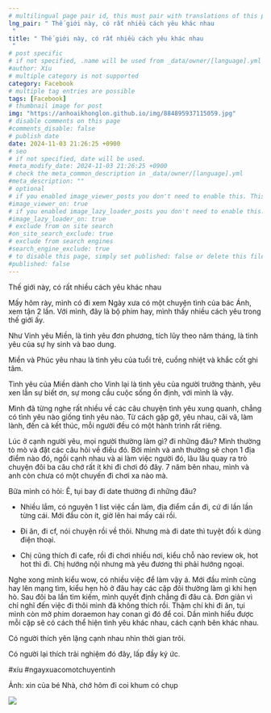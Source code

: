 ```yaml
---
# multilingual page pair id, this must pair with translations of this page. (This name must be unique)
lng_pair: " Thế giới này, có rất nhiều cách yêu khác nhau
 "
title: " Thế giới này, có rất nhiều cách yêu khác nhau
 "
# post specific
# if not specified, .name will be used from _data/owner/[language].yml
#author: Xíu
# multiple category is not supported
category: Facebook
# multiple tag entries are possible
tags: [Facebook]
# thumbnail image for post
img: "https://anhoaikhonglon.github.io/img/884895937115059.jpg"
# disable comments on this page
#comments_disable: false
# publish date
date: 2024-11-03 21:26:25 +0900
# seo
# if not specified, date will be used.
#meta_modify_date: 2024-11-03 21:26:25 +0900
# check the meta_common_description in _data/owner/[language].yml
#meta_description: ""
# optional
# if you enabled image_viewer_posts you don't need to enable this. This is only if image_viewer_posts = false
#image_viewer_on: true
# if you enabled image_lazy_loader_posts you don't need to enable this. This is only if image_lazy_loader_posts = false
#image_lazy_loader_on: true
# exclude from on site search
#on_site_search_exclude: true
# exclude from search engines
#search_engine_exclude: true
# to disable this page, simply set published: false or delete this file
#published: false
---
```

Thế giới này, có rất nhiều cách yêu khác nhau

Mấy hôm rày, mình có đi xem Ngày xưa có một chuyện tình của bác Ánh, xem tận 2 lần. Với mình, đây là bộ phim hay, mình thấy nhiều cách yêu trong thế giới ấy.

Như Vinh yêu Miền, là tình yêu đơn phương, tích lũy theo năm tháng, là tình yêu của sự hy sinh và bao dung.

Miền và Phúc yêu nhau là tình yêu của tuổi trẻ, cuồng nhiệt và khắc cốt ghi tâm.

Tình yêu của Miền dành cho Vinh lại là tình yêu của người trưởng thành, yêu xen lẫn sự biết ơn, sự mong cầu cuộc sống ổn định, với mình là vậy.

Mình đã từng nghe rất nhiều về các câu chuyện tình yêu xung quanh, chẳng có tình yêu nào giống tình yêu nào. Từ cách gặp gỡ, yêu nhau, cãi vã, làm lành, đến cả kết thúc, mỗi người đều có một hành trình rất riêng.

Lúc ở cạnh người yêu, mọi người thường làm gì? đi những đâu? Mình thường tò mò và đặt các câu hỏi về điều đó. Bởi mình và anh thường sẽ chọn 1 địa điểm nào đó, ngồi cạnh nhau và ai làm việc người đó, lâu lâu quay ra trò chuyện đôi ba câu chớ rất ít khi đi chơi đó đây. 7 năm bên nhau, mình và anh còn chưa có một chuyến đi chơi xa nào mà.

Bữa mình có hỏi: Ê, tụi bay đi date thường đi những đâu?

- Nhiều lắm, có nguyên 1 list việc cần làm, địa điểm cần đi, cứ đi lần lần từng cái. Mới đầu còn ít, giờ lên hai mấy cái rồi.

- Đi ăn, đi cf, nói chuyện rồi về thôi. Nhưng mà đi date thì tuyệt đối k dùng điện thoại.

- Chị cũng thích đi cafe, rồi đi chơi nhiều nơi, kiểu chỗ nào review ok, hot hot thì đi. Chị hướng nội nhưng mà yêu đương thì phải hướng ngoại.

Nghe xong mình kiểu wow, có nhiều việc để làm vậy á. Mới đầu mình cũng hay lên mạng tìm, kiểu hẹn hò ở đâu hay các cặp đôi thường làm gì khi hẹn hò. Sau đôi ba lần tìm kiếm, mình quyết định chẳng đi đâu cả. Đơn giản vì chỉ nghĩ đến việc đi thôi mình đã không thích rồi. Thậm chí khi đi ăn, tụi mình còn mở phim doraemon hay conan gì đó để coi. Dần mình hiểu được mỗi cặp sẽ có cách thể hiện tình yêu khác nhau, cách cạnh bên khác nhau.

Có người thích yên lặng cạnh nhau nhìn thời gian trôi.

Có người lại thích trải nghiệm đó đây, lấp đầy ký ức.

#xíu #ngayxuacomotchuyentinh

Ảnh: xin của bé Nhà, chớ hôm đi coi khum có chụp 
<!-- outline-end -->
<img src= "https://anhoaikhonglon.github.io/img/884895937115059.jpg">